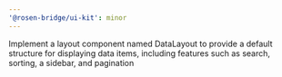 ```yaml
---
'@rosen-bridge/ui-kit': minor
---
```


Implement a layout component named DataLayout to provide a default structure for displaying data items, including features such as search, sorting, a sidebar, and pagination
